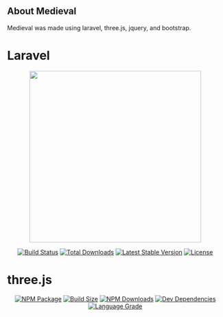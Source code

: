 ## About Medieval

Medieval was made using laravel, three.js, jquery, and bootstrap.

# Laravel

<p align="center"><img src="https://res.cloudinary.com/dtfbvvkyp/image/upload/v1566331377/laravel-logolockup-cmyk-red.svg" width="400"></p>

<p align="center">
<a href="https://travis-ci.org/laravel/framework"><img src="https://travis-ci.org/laravel/framework.svg" alt="Build Status"></a>
<a href="https://packagist.org/packages/laravel/framework"><img src="https://poser.pugx.org/laravel/framework/d/total.svg" alt="Total Downloads"></a>
<a href="https://packagist.org/packages/laravel/framework"><img src="https://poser.pugx.org/laravel/framework/v/stable.svg" alt="Latest Stable Version"></a>
<a href="https://packagist.org/packages/laravel/framework"><img src="https://poser.pugx.org/laravel/framework/license.svg" alt="License"></a>
</p>

</p>

# three.js

<p align="center">
<a href="https://www.npmjs.com/package/three" rel="nofollow"><img src="https://camo.githubusercontent.com/38011111766e8b649c2aefd2c419c887fe7d99d7/68747470733a2f2f696d672e736869656c64732e696f2f6e706d2f762f7468726565" alt="NPM Package" data-canonical-src="https://img.shields.io/npm/v/three" style="max-width:100%;"></a>
<a href="https://bundlephobia.com/result?p=three" rel="nofollow"><img src="https://camo.githubusercontent.com/91a1a0529030a2c91db5f311a668767213507664/68747470733a2f2f62616467656e2e6e65742f62756e646c6570686f6269612f6d696e7a69702f7468726565" alt="Build Size" data-canonical-src="https://badgen.net/bundlephobia/minzip/three" style="max-width:100%;"></a>
<a href="https://www.npmtrends.com/three" rel="nofollow"><img src="https://camo.githubusercontent.com/2b64fb28c9e6b21265850f18c75157dd87086a31/68747470733a2f2f696d672e736869656c64732e696f2f6e706d2f64772f7468726565" alt="NPM Downloads" data-canonical-src="https://img.shields.io/npm/dw/three" style="max-width:100%;"></a>
<a href="https://david-dm.org/mrdoob/three.js#info=devDependencies" rel="nofollow"><img src="https://camo.githubusercontent.com/e35e922e64d48cd68411223e85a8487a13b41791/68747470733a2f2f696d672e736869656c64732e696f2f64617669642f6465762f6d72646f6f622f74687265652e6a73" alt="Dev Dependencies" data-canonical-src="https://img.shields.io/david/dev/mrdoob/three.js" style="max-width:100%;"></a>
<a href="https://lgtm.com/projects/g/mrdoob/three.js/" rel="nofollow"><img src="https://camo.githubusercontent.com/b160c5cee844a412e0c7e20b829fc6a97ba72bbd/68747470733a2f2f696d672e736869656c64732e696f2f6c67746d2f616c657274732f6769746875622f6d72646f6f622f74687265652e6a73" alt="Language Grade" data-canonical-src="https://img.shields.io/lgtm/alerts/github/mrdoob/three.js" style="max-width:100%;"></a>
</p>

